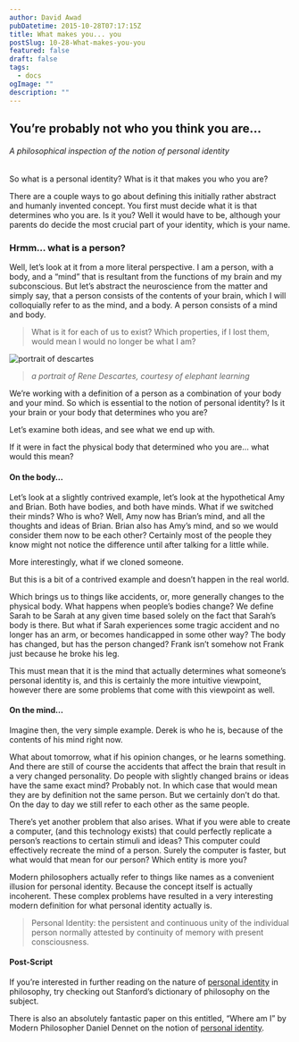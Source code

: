 ```yaml
---
author: David Awad
pubDatetime: 2015-10-28T07:17:15Z
title: What makes you... you
postSlug: 10-28-What-makes-you-you
featured: false
draft: false
tags:
  - docs
ogImage: ""
description: ""
---
```


<h2> You’re probably not who you think you are… </h2>

###### _A philosophical inspection of the notion of personal identity_

So what is a personal identity? What is it that makes you who you are?

There are a couple ways to go about defining this initially rather abstract and humanly invented concept. You first must decide what it is that determines who you are. Is it you? Well it would have to be, although your parents do decide the most crucial part of your identity, which is your name.

### Hrmm... what is a person?

Well, let’s look at it from a more literal perspective. I am a person, with a body, and a “mind” that is resultant from the functions of my brain and my subconscious. But let’s abstract the neuroscience from the matter and simply say, that a person consists of the contents of your brain, which I will colloquially refer to as the mind, and a body. A person consists of a mind and body.

> What is it for each of us to exist? Which properties, if I lost them, would mean I would no longer be what I am?

![portrait of descartes](https://assets-global.website-files.com/629a8dc7fbf9b438676571bc/63332ba6f1a7856966f93c28_626368479782a9ae74899f80_SPnu14-GPbFe_cH8-SG1IoZ73605-CuW0VGY8PaDBU8wK2gFymYDb1895ozICvtojGXgt7sgvHAVVKKqMpQmvjWXris0FXA760J7UMVyMF4hnUc0NUK0SPVbqImktr9OIc6F6nMN.png)

> _a portrait of Rene Descartes, courtesy of elephant learning_

We’re working with a definition of a person as a combination of your body and your mind. So which is essential to the notion of personal identity? Is it your brain or your body that determines who you are?

Let’s examine both ideas, and see what we end up with.

If it were in fact the physical body that determined who you are… what would this mean?

#### On the body…

Let’s look at a slightly contrived example, let’s look at the hypothetical Amy and Brian. Both have bodies, and both have minds. What if we switched their minds? Who is who? Well, Amy now has Brian’s mind, and all the thoughts and ideas of Brian. Brian also has Amy’s mind, and so we would consider them now to be each other? Certainly most of the people they know might not notice the difference until after talking for a little while.

More interestingly, what if we cloned someone.

But this is a bit of a contrived example and doesn’t happen in the real world.

Which brings us to things like accidents, or, more generally changes to the physical body. What happens when people’s bodies change? We define Sarah to be Sarah at any given time based solely on the fact that Sarah’s body is there. But what if Sarah experiences some tragic accident and no longer has an arm, or becomes handicapped in some other way? The body has changed, but has the person changed? Frank isn’t somehow not Frank just because he broke his leg.

This must mean that it is the mind that actually determines what someone’s personal identity is, and this is certainly the more intuitive viewpoint, however there are some problems that come with this viewpoint as well.

#### On the mind…

Imagine then, the very simple example. Derek is who he is, because of the contents of his mind right now.

What about tomorrow, what if his opinion changes, or he learns something. And there are still of course the accidents that affect the brain that result in a very changed personality. Do people with slightly changed brains or ideas have the same exact mind? Probably not. In which case that would mean they are by definition not the same person. But we certainly don’t do that. On the day to day we still refer to each other as the same people.

There’s yet another problem that also arises. What if you were able to create a computer, (and this technology exists) that could perfectly replicate a person’s reactions to certain stimuli and ideas? This computer could effectively recreate the mind of a person. Surely the computer is faster, but what would that mean for our person? Which entity is more you?

Modern philosophers actually refer to things like names as a convenient illusion for personal identity. Because the concept itself is actually incoherent. These complex problems have resulted in a very interesting modern definition for what personal identity actually is.

> Personal Identity: the persistent and continuous unity of the individual person normally attested by continuity of memory with present consciousness.

#### Post-Script

If you’re interested in further reading on the nature of [personal identity](https://plato.stanford.edu/entries/identity-personal/) in philosophy, try checking out Stanford’s dictionary of philosophy on the subject.

There is also an absolutely fantastic paper on this entitled, “Where am I” by Modern Philosopher Daniel Dennet on the notion of [personal identity](https://www.lehigh.edu/~mhb0/Dennett-WhereAmI.pdf).
